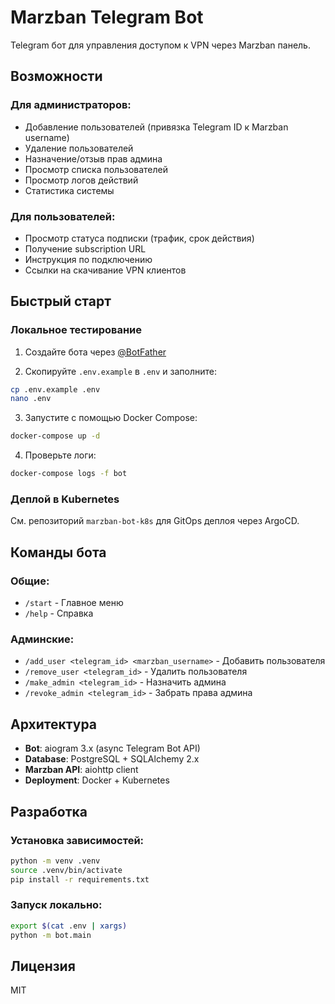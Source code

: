 # Marzban Telegram Bot

Telegram бот для управления доступом к VPN через Marzban панель.

## Возможности

### Для администраторов:
- Добавление пользователей (привязка Telegram ID к Marzban username)
- Удаление пользователей
- Назначение/отзыв прав админа
- Просмотр списка пользователей
- Просмотр логов действий
- Статистика системы

### Для пользователей:
- Просмотр статуса подписки (трафик, срок действия)
- Получение subscription URL
- Инструкция по подключению
- Ссылки на скачивание VPN клиентов

## Быстрый старт

### Локальное тестирование

1. Создайте бота через [@BotFather](https://t.me/BotFather)

2. Скопируйте `.env.example` в `.env` и заполните:
```bash
cp .env.example .env
nano .env
```

3. Запустите с помощью Docker Compose:
```bash
docker-compose up -d
```

4. Проверьте логи:
```bash
docker-compose logs -f bot
```

### Деплой в Kubernetes

См. репозиторий `marzban-bot-k8s` для GitOps деплоя через ArgoCD.

## Команды бота

### Общие:
- `/start` - Главное меню
- `/help` - Справка

### Админские:
- `/add_user <telegram_id> <marzban_username>` - Добавить пользователя
- `/remove_user <telegram_id>` - Удалить пользователя
- `/make_admin <telegram_id>` - Назначить админа
- `/revoke_admin <telegram_id>` - Забрать права админа

## Архитектура

- **Bot**: aiogram 3.x (async Telegram Bot API)
- **Database**: PostgreSQL + SQLAlchemy 2.x
- **Marzban API**: aiohttp client
- **Deployment**: Docker + Kubernetes

## Разработка

### Установка зависимостей:
```bash
python -m venv .venv
source .venv/bin/activate
pip install -r requirements.txt
```

### Запуск локально:
```bash
export $(cat .env | xargs)
python -m bot.main
```

## Лицензия

MIT


